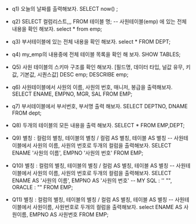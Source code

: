 - q1) 오늘의 날짜를 출력해보자.
SELECT now() ;

- q2) SELECT 컬럼리스트,,, FROM 테이블 명;
	-- 사원테이블(emp) 에 있는 전체 내용을 확인 해보자.
select *
from emp;

- q3) 부서테이블에 있는 전체 내용을 확인 해보자.
select *
FROM DEPT;
- q4) my_emp의 내용중에 전체 테이블 목록을 확인 해 보자.
SHOW TABLES;
- Q5) 사원 테이블의 스키마 구조를 확인 해보자. [필드명, 데이터 타입, 널값 유무, 키값, 기본값, 시퀀스값]
DESC emp;
DESCRIBE emp;
- q6) 사원테이블에서 사원의 이름, 사원의 번호, 매니저, 봉급을 출력해보자.
SELECT ENAME, EMPNO, MGR, SAL
FROM EMP;
- q7) 부서테이블에서 부서번호, 부서명 출력 해보자.
SELECT DEPTNO, DNAME
FROM dept;
- Q8) 두개의 테이블의 모든 내용을 출력 해보자.
SELECT *
FROM EMP,DEPT;
- Q9) 별칭 : 컬럼의 별칭, 테이블의 별칭 / 컬럼 AS 별칭, 테이블 AS 별칭
-- 사원테이블에서 사원의 이름, 사원의 번호로 두개의 컬럼을 출력해보자.
SELECT ENAME '사원의 이름', EMPNO '사원의 번호'
FROM EMP;
- Q10) 별칭 : 컬럼의 별칭, 테이블의 별칭 / 컬럼 AS 별칭, 테이블 AS 별칭
-- 사원테이블에서 사원의 이름, 사원의 번호로 두개의 컬럼을 출력해보자.
SELECT ENAME AS '사원의 이름', EMPNO AS '사원의 번호'   -- MY SQL : '' "",  ORACLE : ""
FROM EMP;
- Q11) 별칭 : 컬럼의 별칭, 테이블의 별칭 / 컬럼 AS 별칭, 테이블 AS 별칭
-- 사원테이블에서 사원이름, 사원번호로 두개의 컬럼을 출력해보자.
select ENAME AS 사원이름, EMPNO AS 사원번호
FROM EMP;